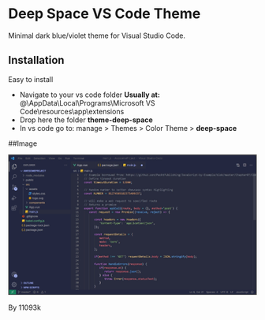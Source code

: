 # Deep Space VS Code Theme

Minimal dark blue/violet theme for Visual Studio Code.

## Installation

Easy to install

- Navigate to your vs code folder
**Usually at:** @\AppData\Local\Programs\Microsoft VS Code\resources\app\extensions
- Drop here the folder **theme-deep-space**
- In vs code go to:  manage > Themes > Color Theme > **deep-space**
    

##Image

![](example-images/deep-space-theme-image.jpg)



By 11093k
